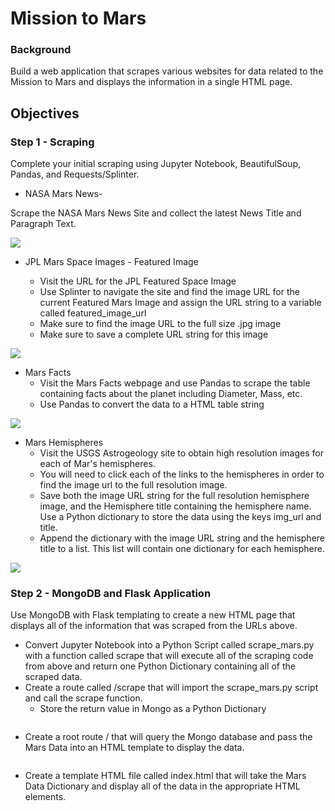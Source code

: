 # Mission to Mars

### Background

Build a web application that scrapes various websites for data related to the Mission to Mars and displays the information in a single HTML page.

## Objectives

### Step 1 - Scraping

Complete your initial scraping using Jupyter Notebook, BeautifulSoup, Pandas, and Requests/Splinter.

* NASA Mars News-

Scrape the NASA Mars News Site and collect the latest News Title and Paragraph Text.

![](https://github.com/poonam-ux/web-scraping-challenge_mission-to-mars/blob/main/Missions_to_Mars/Images/top_news_title_paragraph_sm.png)

* JPL Mars Space Images - Featured Image

    * Visit the URL for the JPL Featured Space Image
    * Use Splinter to navigate the site and find the image URL for the current Featured Mars Image and assign the URL string to a variable called featured_image_url
    * Make sure to find the image URL to the full size .jpg image
    * Make sure to save a complete URL string for this image
    
![](https://github.com/poonam-ux/web-scraping-challenge_mission-to-mars/blob/main/Missions_to_Mars/Images/featured_img_url.png)

* Mars Facts
    * Visit the Mars Facts webpage and use Pandas to scrape the table containing facts about the planet including Diameter, Mass, etc.
    * Use Pandas to convert the data to a HTML table string

![](https://github.com/poonam-ux/web-scraping-challenge_mission-to-mars/blob/main/Missions_to_Mars/Images/facts_df.png)

* Mars Hemispheres
    * Visit the USGS Astrogeology site to obtain high resolution images for each of Mar's hemispheres.
    * You will need to click each of the links to the hemispheres in order to find the image url to the full resolution image.
    * Save both the image URL string for the full resolution hemisphere image, and the Hemisphere title containing the hemisphere name. Use a Python dictionary to store the data using the keys img_url and title.
    * Append the dictionary with the image URL string and the hemisphere title to a list. This list will contain one dictionary for each hemisphere.

![](https://github.com/poonam-ux/web-scraping-challenge_mission-to-mars/blob/main/Missions_to_Mars/Images/hemisphere_title_urls_sm.png)

### Step 2 - MongoDB and Flask Application

Use MongoDB with Flask templating to create a new HTML page that displays all of the information that was scraped from the URLs above.

* Convert Jupyter Notebook into a Python Script called scrape_mars.py with a function called scrape that will execute all of the scraping code from above and return one Python Dictionary containing all of the scraped data.
* Create a route called /scrape that will import the scrape_mars.py script and call the scrape function.
    * Store the return value in Mongo as a Python Dictionary

![]()

* Create a root route / that will query the Mongo database and pass the Mars Data into an HTML template to display the data.

![]()

* Create a template HTML file called index.html that will take the Mars Data Dictionary and display all of the data in the appropriate HTML elements.

![]()

